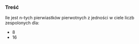 ### Treść
Ile jest n-tych pierwiastków pierwotnych z jedności w ciele liczb zespolonych dla:
* 8
* 16
